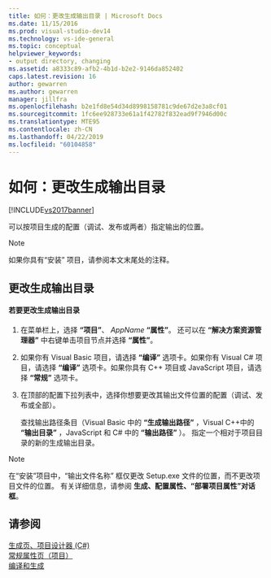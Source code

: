 ```yaml
---
title: 如何：更改生成输出目录 | Microsoft Docs
ms.date: 11/15/2016
ms.prod: visual-studio-dev14
ms.technology: vs-ide-general
ms.topic: conceptual
helpviewer_keywords:
- output directory, changing
ms.assetid: a8333c89-afb2-4b1d-b2e2-9146da852402
caps.latest.revision: 16
author: gewarren
ms.author: gewarren
manager: jillfra
ms.openlocfilehash: b2e1fd8e54d34d8998158781c9de67d2e3a8cf01
ms.sourcegitcommit: 1fc6ee928733e61a1f42782f832ead9f7946d00c
ms.translationtype: MTE95
ms.contentlocale: zh-CN
ms.lasthandoff: 04/22/2019
ms.locfileid: "60104858"
---
```

# <a name="how-to-change-the-build-output-directory"></a>如何：更改生成输出目录
[!INCLUDE[vs2017banner](../includes/vs2017banner.md)]

可以按项目生成的配置（调试、发布或两者）指定输出的位置。  
  
> [!NOTE]
>  如果你具有“安装”  项目，请参阅本文末尾处的注释。  
  
## <a name="changing-the-build-output-directory"></a>更改生成输出目录  
  
#### <a name="to-change-the-build-output-directory"></a>若要更改生成输出目录  
  
1. 在菜单栏上，选择 **“项目”**、 *AppName* **“属性”**。 还可以在 **“解决方案资源管理器”** 中右键单击项目节点并选择 **“属性”**。  
  
2. 如果你有 Visual Basic 项目，请选择 **“编译”** 选项卡。如果你有 Visual C# 项目，请选择 **“编译”** 选项卡。如果你具有 C++ 项目或 JavaScript 项目，请选择 **“常规”** 选项卡。  
  
3. 在顶部的配置下拉列表中，选择你想要更改其输出文件位置的配置（调试、发布或全部）。  
  
     查找输出路径条目（Visual Basic 中的 **“生成输出路径”** ，Visual C++中的 **“输出目录”** ，JavaScript 和 C# 中的 **“输出路径”** ）。 指定一个相对于项目目录的新的生成输出目录。  
  
> [!NOTE]
>  在“安装”项目中，“输出文件名称”  框仅更改 Setup.exe 文件的位置，而不更改项目文件的位置。 有关详细信息，请参阅 **生成、配置属性、“部署项目属性”对话框**。  
  
## <a name="see-also"></a>请参阅  
 [生成页、项目设计器 (C#)](../ide/reference/build-page-project-designer-csharp.md)   
 [常规属性页（项目）](http://msdn.microsoft.com/library/593b383c-cd0f-4dcd-ad65-9ec9b4b19c45)   
 [编译和生成](../ide/compiling-and-building-in-visual-studio.md)
